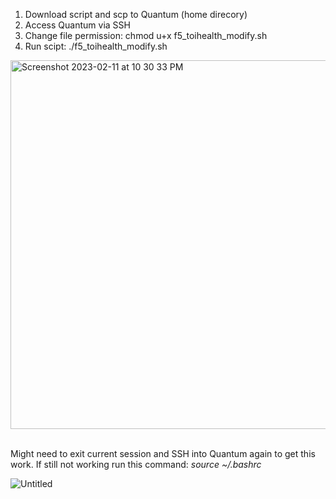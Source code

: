 1. Download script and scp to Quantum (home direcory)<br>
2. Access Quantum via SSH
3. Change file permission: chmod u+x f5_toihealth_modify.sh<br>
4. Run scipt: ./f5_toihealth_modify.sh<br>

<img width="590" alt="Screenshot 2023-02-11 at 10 30 33 PM" src="https://user-images.githubusercontent.com/81006481/218986615-eba99ed1-2801-42f1-a559-182820d303ef.png">

<br>
<br>

Might need to exit current session and SSH into Quantum again to get this work. If still not working run this command: <i>source ~/.bashrc</i>
<br>

![Untitled](https://user-images.githubusercontent.com/81006481/218986899-1b41e369-9792-4798-8a82-44008490cf84.png)

